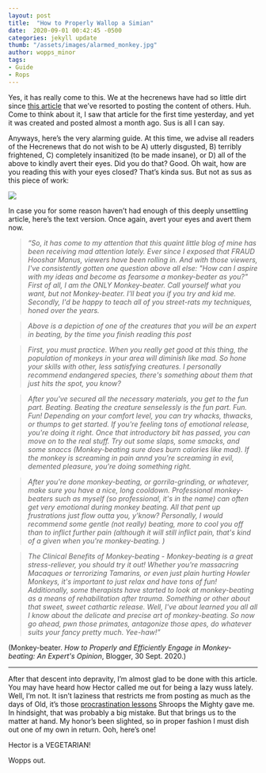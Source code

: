 ```yaml
---
layout: post
title:  "How to Properly Wallop a Simian"
date:  2020-09-01 00:42:45 -0500
categories: jekyll update
thumb: "/assets/images/alarmed_monkey.jpg"
author: wopps_minor
tags:
- Guide
- Rops
---
```


Yes, it has really come to this. We at the hecrenews have had so little dirt since [this article](https://hecrenews.github.io/jekyll/update/2020/09/03/cheating-club-disbanded-as-schools-closes.html) that we’ve resorted to posting the content of others. Huh. Come to think about it, I saw that article for the first time yesterday, and yet it was created and posted almost a month ago. Sus is all I can say. 

Anyways, here’s the very alarming guide. At this time, we advise all readers of the Hecrenews that do not wish to be A) utterly disgusted, B) terribly frightened, C) completely insanitized (to be made insane), or D) all of the above to kindly avert their eyes. Did you do that? Good. Oh wait, how are you reading this with your eyes closed? That’s kinda sus. But not as sus as this piece of work:

![](https://hecrenews.github.io/assets/images/guide_to_monkey_beating_blog_post.JPG)

In case you for some reason haven’t had enough of this deeply unsettling article, here’s the text version. Once again, avert your eyes and avert them now.

> *“So, it has come to my attention that this quaint little blog of mine has been receiving mad attention lately. Ever since I exposed that FRAUD Hooshar Manus, viewers have been rolling in. And with those viewers, I've consistently gotten one question above all else: "How can I aspire with my ideas and become as fearsome a monkey-beater as you?" First of all, I am the ONLY Monkey-beater. Call yourself what you want, but not Monkey-beater. I'll beat you if you try and kid me. Secondly, I'd be happy to teach all of you street-rats my techniques, honed over the years.*

> *Above is a depiction of one of the creatures that you will be an expert in beating, by the time you finish reading this post*

> *First, you must practice. When you really get good at this thing, the population of monkeys in your area will diminish like mad. So hone your skills with other, less satisfying creatures. I personally recommend endangered species, there's something about them that just hits the spot, you know?*

> *After you've secured all the necessary materials, you get to the fun part. Beating. Beating the creature senselessly is the fun part. Fun. Fun! Depending on your comfort level, you can try whacks, thwacks, or thumps to get started. If you're feeling tons of emotional release, you're doing it right. Once that introductory bit has passed, you can move on to the real stuff. Try out some slaps, some smacks, and some snaccs (Monkey-beating sure does burn calories like mad). If the monkey is screaming in pain annd you're screaming in evil, demented pleasure, you're doing something right.*

> *After you're done monkey-beating, or gorrila-grinding, or whatever, make sure you have a nice, long cooldown. Professional monkey-beaters such as myself (so professional, it's in the name) can often get very emotional during monkey beating. All that pent up frustrations just flow outta you, y'know? Personally, I would recommend some gentle (not really) beating, more to cool you off than to inflict further pain (although it will still inflict pain, that's kind of a given when you're monkey-beating. )*

> *The Clinical Benefits of Monkey-beating - Monkey-beating is a great stress-reliever, you should try it out! Whether you're massacring Macaques or terrorizing Tamarins, or even just plain hurting Howler Monkeys, it's important to just relax and have tons of fun! Additionally, some therapists have started to look at monkey-beating as a means of rehabilitation after trauma. Something or other about that sweet, sweet cathartic release. Well, I've about learned you all all I know about the delicate and precise art of monkey-beating. So now go ahead, pwn those primates, antagonize those apes, do whatever suits your fancy pretty much. Yee-haw!”*

(Monkey-beater. *How to Properly and Efficiently Engage in Monkey-beating: An Expert's Opinion*, Blogger, 30 Sept. 2020.)

----

After that descent into depravity, I’m almost glad to be done with this article. You may have heard how Hector called me out for being a lazy wuss lately. Well, I’m not. It isn’t laziness that restricts me from posting as much as the days of Old, it’s those [procrastination lessons](https://hecrenews.github.io/jekyll/update/2020/07/30/an-update-on-our-legal-troubles.html) Shroops the Mighty gave me. In hindsight, that was probably a big mistake. But that brings us to the matter at hand. My honor’s been slighted, so in proper fashion I must dish out one of my own in return. Ooh, here’s one!

Hector is a VEGETARIAN!

Wopps out.




